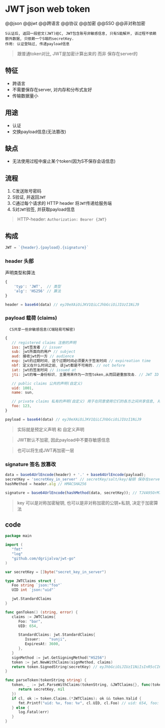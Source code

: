# JWT json web token

@@json @@jwt @@跨语言 @@协议 @@加密 @@SSO @@非对称加密

    S认证后, 返回一段密文(JWT)给C, JWT包含账号非敏感信息, 只有S能解开, 该过程不依赖额外数据, 只依赖一个S端的secretKey.
    作用: 认证登陆过, 传递payload信息

> 跟普通token对比, JWT是加密计算出来的 而非 保存在server的

## 特征

- 跨语言
- 不需要保存在server, 对内存和分布式友好
- 传输数据量小

## 用途

- 认证
- 交换payload信息(无法篡改)

## 缺点

- 无法使用过程中废止某个token(因为S不保存会话信息)

## 流程

1. C发送账号密码
2. S验证, 并返回`JWT`
3. C通过每个请求的 HTTP header 将`JWT`传递给服务端
4. S对`JWT`验签, 并获取payload信息

> HTTP-header: `Authorization: Bearer {JWT}`  

## 构成

```js
JWT = `{header}.{payload}.{signature}`
```

### header 头部

声明类型和算法

```js
{
    'typ': 'JWT',  // 类型
    'alg': 'HS256' // 算法
}

header = base64(data) // eyJ0eXAiOiJKV1QiLCJhbGciOiJIUzI1NiJ9
```

### payload 载荷 (claims)

      CS共享一些非敏感信息(C端轻易可解密)

```js
{
   // registered claims 注册的声明
   iss: jwt签发者 // issuer
   sub: jwt所面向的用户 // subject
   aud: 接收jwt的一方 // audience
   exp: jwt的过期时间, 这个过期时间必须要大于签发时间 // expireation time
   nbf: 定义在什么时间之前, 该jwt都是不可用的. // not before
   iat: jwt的签发时间 // issued at
   jti: jwt的唯一身份标识, 主要用来作为一次性token,从而回避重放攻击. // JWT ID

   // public claims 公共的声明(自定义)
   uid: 1001,
   name: sun,

   // private claims 私有的声明(自定义) 用于在同意使用它们的各方之间共享信息, 并且不是注册的或公开的声明.
   foo: 123,
}

payload = base64(data) // eyJ0eXAiOiJKV1QiLCJhbGciOiJIUzI1NiJ9
```

> 实际就是预定义声明 和 自定义声明  

> JWT默认不加密, 因此payload中不要存敏感信息  

> 也可以将生成JWT再加密一层

### signature 签名 放篡改

```js
data = base64UrlEncode(header) + '.' + base64UrlEncode(payload);
secretKey = 'secretKey_in_server' // secretKey/salt/key/秘钥 保存在server中
hashMethod = header.alg // HMACSHA256

signature = base64UrlEncode(hashMethod(data, secretKey)); // TJVA95OrM7E2cBab30RMHrHDcEfxjoYZgeFONFh7HgQ
```

> key 可以是对称加密秘钥, 也可以是非对称加密的公钥+私钥, 决定于加密算法

## code

```go
package main

import (
   "fmt"
   "log"
   "github.com/dgrijalva/jwt-go"
)

var secretKey = []byte("secret_key_in_server")

type JWTClaims struct {
   Foo string `json:"foo"`
   UID int `json:"uid"`

   jwt.StandardClaims
}

func genToken() (string, error) {
   claims := JWTClaims{
      Foo: "bar",
      UID: 654,

      StandardClaims: jwt.StandardClaims{
         Issuer:    "sunji",
         ExpiresAt: 3600,
      },
   }
   signMethod := jwt.GetSigningMethod("HS256")
   token := jwt.NewWithClaims(signMethod, claims)
   return token.SignedString(secretKey) // eyJhbGciOiJIUzI1NiIsInR5cCI6IkpXVCJ9.eyJmb28iOiJiYXIiLCJ1aWQiOjY1NCwiZXhwIjozNjAwLCJpc3MiOiJzdW5qaSJ9._ckmHA0u6szAZqvij_hlJiSMP1O1fgYXxtfTEkFfp4U
}

func parseToken(tokenString string) {
   token, _ := jwt.ParseWithClaims(tokenString, &JWTClaims{}, func(token *jwt.Token) (interface{}, error) {
      return secretKey, nil
   })
   if cl, ok := token.Claims.(*JWTClaims); ok && token.Valid {
      fmt.Printf("uid: %v, foo: %v", cl.UID, cl.Foo) // uid: 654, foo: bar
   } else {
      log.Fatal(err)
   }
}

```
